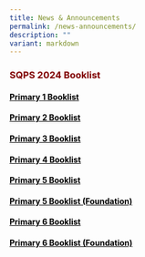 ```yaml
---
title: News & Announcements
permalink: /news-announcements/
description: ""
variant: markdown
---
```

<h3 style="text-align: justify;"><strong><span style="color: #800000;">SQPS 2024 Booklist</span></strong></h3>
<h4><a target="_blank" href="/files/booklist_list_2024/sqps_2024_p1_booklist.pdf"><span style="color: #000000;"><strong>Primary 1 Booklist</strong></span></a></h4>
<h4><span style="color: #000000;"><a target="_blank" href="https://staging.d2w6f17b52epdm.amplifyapp.com/files/Booklist%202024/SQPS_2024_P2_BOOKLIST.pdf" style="color: #000000;"><strong>Primary 2 Booklist</strong></a></span></h4>
<h4><span style="color: #000000;"><a target="_blank" href="https://staging.d2w6f17b52epdm.amplifyapp.com/files/Booklist%202024/SQPS_2024_P3_BOOKLIST.pdf" style="color: #000000;"><strong>Primary 3 Booklist</strong></a></span></h4>
<h4><span style="color: #000000;"><a target="_blank" href="https://staging.d2w6f17b52epdm.amplifyapp.com/files/Booklist%202024/SQPS_2024_P4_BOOKLIST.pdf" style="color: #000000;"><strong>Primary 4 Booklist</strong></a></span></h4>
<h4><span style="color: #000000;"><a target="_blank" href="https://staging.d2w6f17b52epdm.amplifyapp.com/files/Booklist%202024/SQPS_2024_P5_BOOKLIST.pdf" style="color: #000000;"><strong>Primary 5 Booklist</strong></a></span></h4>
<h4><span style="color: #000000;"><a target="_blank" href="https://staging.d2w6f17b52epdm.amplifyapp.com/files/Booklist%202024/SQPS_2024_P5_FDN_BOOKLIST.pdf" style="color: #000000;"><strong>Primary 5 Booklist (Foundation)</strong></a></span></h4>
<h4><span style="color: #000000;"><a target="_blank" href="https://staging.d2w6f17b52epdm.amplifyapp.com/files/Booklist%202024/SQPS_2024_P6_BOOKLIST.pdf" style="color: #000000;"><strong>Primary 6 Booklist</strong></a></span></h4>
<h4><span style="color: #000000;"><a rel="noopener" target="_blank" href="https://staging.d2w6f17b52epdm.amplifyapp.com/files/Booklist%202024/SQPS_2024_P6_FDN_BOOKLIST.pdf" style="color: #000000;"><strong>Primary 6 Booklist (Foundation)</strong></a></span></h4>